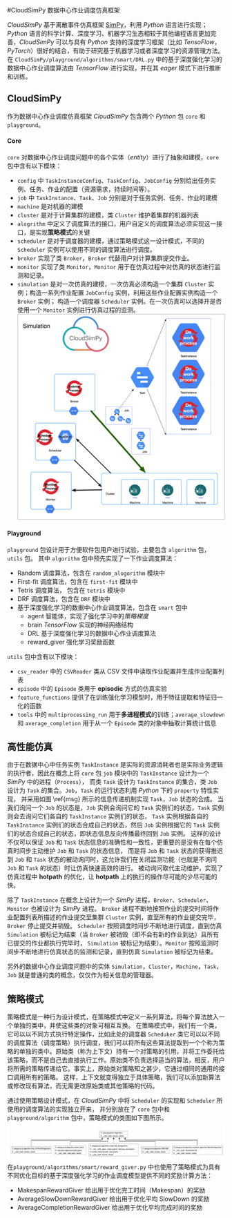 #CloudSimPy 数据中心作业调度仿真框架

*CloudSimPy* 基于离散事件仿真框架 [SimPy](https://simpy.readthedocs.io/en/latest/contents.html)，利用 *Python* 语言进行实现；
*Python* 语言的科学计算、深度学习、机器学习生态相较于其他编程语言更加完善，*CloudSimPy* 可以与具有 *Python* 支持的深度学习框架（比如 *TensoFlow*，*PyTorch*）很好的结合，有助于研究基于机器学习或者深度学习的资源管理方法。
在 `CloudSimPy/playground/algorithms/smart/DRL.py` 中的基于深度强化学习的数据中心作业调度算法由 *TensorFlow* 进行实现，并在其 *eager* 模式下进行推断和训练。

## CloudSimPy
作为数据中心作业调度仿真框架 *CloudSimPy* 包含两个 *Python* 包 `core` 和 `playground`。
#### Core
`core` 对数据中心作业调度问题中的各个实体（*entity*）进行了抽象和建模，`core` 包中含有以下模块：

+ `config` 中 `TaskInstanceConfig`、`TaskConfig`、`JobConfig` 分别给出任务实例、任务、作业的配置（资源需求，持续时间等）。
+ `job` 中 `TaskInstance`、`Task`、`Job` 分别是对于任务实例、任务、作业的建模
+ `machine` 是对机器的建模
+ `cluster` 是对于计算集群的建模，类 `Cluster` 维护着集群的机器列表
+ `alogrithm` 中定义了调度算法的接口，用户自定义的调度算法必须实现这一接口，是实现**策略模式**的关键
+ `scheduler` 是对于调度器的建模，通过策略模式这一设计模式，不同的 `Scheduler` 实例可以使用不同的调度算法进行调度。
+ `broker` 实现了类 `Broker`，`Broker` 代替用户对计算集群提交作业。
+ `monitor` 实现了类 `Monitor`，`Monitor` 用于在仿真过程中对仿真的状态进行监测和记录。
+ `simulation` 是对一次仿真的建模，一次仿真必须构造一个集群 `Cluster` 实例；构造一系列作业配置 `JobConfig` 实例，利用这些作业配置实例构造一个 `Broker` 实例；
构造一个调度器 `Scheduler` 实例。在一次仿真可以选择开是否使用一个 `Monitor` 实例进行仿真过程的监测。
![CloudSimPy](./images/cloudsimpy.png)
#### Playground
`playground` 包设计用于方便软件包用户进行试验，主要包含 `algorithm` 包，`utils` 包。
其中 `algorithm` 包中预先实现了一下作业调度算法：

+ Random 调度算法，包含在 `random_alogorithm` 模块中
+ First-fit 调度算法，包含在 `first-fit` 模块中
+ Tetris 调度算法， 包含在 `tetris` 模块中
+ DRF 调度算法，包含在 `DRF` 模块中
+ 基于深度强化学习的数据中心作业调度算法，包含在 `smart` 包中
    + agent 智能体，实现了强化学习中的*策略梯度*
    + brain *TensorFlow* 实现的神经网络结构
    + DRL 基于深度强化学习的数据中心作业调度算法
    + reward_giver 强化学习奖励函数

`utils` 包中含有以下模块：
+ `csv_reader` 中的 `CSVReader` 类从 CSV 文件中读取作业配置并生成作业配置列表
+ `episode` 中的 `Episode` 类用于 **episodic** 方式的仿真实验
+ `feature_functions` 提供了在训练强化学习模型时，用于特征提取和特征归一化的函数
+ `tools` 中的 `multiprocessing_run` 用于**多进程模式**的训练；`average_slowdown` 和 `average_completion` 用于从一个 `Episode` 类的对象中抽取计算统计信息

## 高性能仿真
由于在数据中心中任务实例 `TaskInstance` 是实际的资源消耗者也是实际业务逻辑的执行者，因此在概念上将 `core` 包 `job` 模块中的 `TaskInstance` 设计为一个 *SimPy* 中的进程（`Process`），
而类 `Task` 设计为 `TaskInstance` 的集合，类 `Job` 设计为 `Task` 的集合。`Job`，`Task` 的运行状态利用 *Python* 下的 `property` 特性实现，
并采用如图 \ref{msg} 所示的信息传递机制实现 `Task`，`Job` 状态的合成。
当我们询问一个 `Job` 的状态是，`Job` 实例会询问它的 `Task` 实例们的状态，`Task` 实例则会去询问它们各自的 `TaskInstance` 实例们的状态，
`Task` 实例根据各自的 `TaskInstance` 实例们的状态合成自己的状态，然后 `Job` 实例根据它的 `Task` 实例们的状态合成自己的状态，即状态信息反向传播最终回到 `Job` 实例。
这样的设计不仅可以保证 `Job` 和 `Task` 状态信息的准确性和一致性，更重要的是没有在每个仿真时间步主动维护 `Job` 和 `Task` 的状态信息，
而是将 `Job` 和 `Task` 状态的获得推迟到 `Job` 和 `Task` 状态的被动询问时，这允许我们在关闭监测功能（也就是不询问 `Job` 和 `Task` 的状态）时让仿真快速高效的进行。
被动询问取代主动维护，实现了仿真过程中 **hotpath** 的优化，让 **hotpath** 上的执行的操作尽可能的少尽可能的快。

除了 `TaskInstance` 在概念上设计为一个 *SimPy* 进程，`Broker`、`Scheduler`、`Monitor` 也被设计为 *SimPy* 进程。
`Broker` 进程不断地按照作业的提交时间将作业配置列表所描述的作业提交至集群 `Cluster` 实例，直至所有的作业提交完毕，`Broker` 停止提交并销毁。
`Scheduler` 按照调度时间步不断地进行调度，直到仿真 `Simulation` 被标记为结束（当 `Broker` 被销毁（即不会有新的作业到达）且所有已提交的作业都执行完毕时，
`Simulation` 被标记为结束）。`Monitor` 按照监测时间步不断地进行仿真状态的监测和记录，直到仿真 `Simulation` 被标记为结束。

另外的数据中心作业调度问题中的实体 `Simulation`，`Cluster`，`Machine`，`Task`，`Job` 就是普通的类的概念，仅仅作为相关信息的管理器。

## 策略模式
策略模式是一种行为设计模式，在策略模式中定义一系列算法，将每个算法放入一个单独的类中，并使这些类的对象可相互互换。
在策略模式中，我们有一个类，它可以以不同方式执行特定操作，比如此处的调度器 `Scheduker` 类它可以以不同的调度算法（调度策略）执行调度，我们可以将所有这些算法提取到一个个称为策略的单独的类中。原始类（称为上下文）持有一个对策略的引用，并将工作委托给该策略，而不是自己去直接执行工作。原始类不负责选择适当的算法，相反，用户将所需的策略传递给它。事实上，原始类对策略知之甚少，它通过相同的通用的接口调用所有的策略。
这样，上下文就变得独立于具体策略，我们可以添加新算法或修改现有算法，而无需更改原始类或其他策略的代码。

通过使用策略设计模式，在 *CloudSimPy* 中将 `Scheduler` 的实现和 `Scheduler` 所使用的调度算法的实现独立开来，
并分别放在了 `core` 包中和 `playground/algorithm` 包中，策略模式的类图如下图所示。
![UML](./images/UML.png)
在`playground/algorithms/smart/reward_giver.py` 中也使用了策略模式为具有不同优化目标的基于深度强化学习的作业调度模型提供不同的奖励计算方法：
+ MakespanRewardGiver 给出用于优化完工时间（Makespan）的奖励
+ AverageSlowDownRewardGiver 给出用于优化平均 SlowDown 的奖励 
+ AverageCompletionRewardGiver 给出用于优化平均完成时间的奖励
